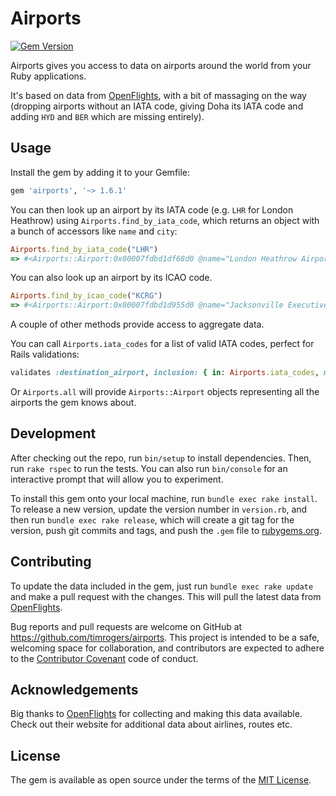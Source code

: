 # Airports

[![Gem Version](https://badge.fury.io/rb/airports.svg)](http://badge.fury.io/rb/airports)

Airports gives you access to data on airports around the world from your Ruby applications.

It's based on data from [OpenFlights](http://openflights.org), with a bit of massaging on the way (dropping airports without an IATA code, giving Doha its IATA code and adding `HYD` and `BER` which are missing entirely).

## Usage

Install the gem by adding it to your Gemfile:

```ruby
gem 'airports', '~> 1.6.1'
```

You can then look up an airport by its IATA code (e.g. `LHR` for London Heathrow) using `Airports.find_by_iata_code`, which returns an object with a bunch of accessors like `name` and `city`:

```ruby
Airports.find_by_iata_code("LHR")
=> #<Airports::Airport:0x00007fdbd1df68d0 @name="London Heathrow Airport", @city="London", @country="United Kingdom", @iata="LHR", @icao="EGLL", @latitude="51.4706", @longitude="-0.461941", @altitude="83", @timezone="0", @dst="E", @tz_name="Europe/London">
```

You can also look up an airport by its ICAO code.

```ruby
Airports.find_by_icao_code("KCRG")
=> #<Airports::Airport:0x00007fdbd1d955d0 @name="Jacksonville Executive at Craig Airport", @city="Jacksonville", @country="United States", @iata="CRG", @icao="KCRG", @latitude="30.3362998962", @longitude="-81.51439666750001", @altitude="41", @timezone="\\N", @dst="\\N", @tz_name="\\N">
```

A couple of other methods provide access to aggregate data.

You can call `Airports.iata_codes` for a list of valid IATA codes, perfect for Rails validations:

```ruby
validates :destination_airport, inclusion: { in: Airports.iata_codes, message: "is not a valid airport" }
```

Or `Airports.all` will provide `Airports::Airport` objects representing all the airports the gem knows about.

## Development

After checking out the repo, run `bin/setup` to install dependencies. Then, run `rake rspec` to run the tests. You can also run `bin/console` for an interactive prompt that will allow you to experiment.

To install this gem onto your local machine, run `bundle exec rake install`. To release a new version, update the version number in `version.rb`, and then run `bundle exec rake release`, which will create a git tag for the version, push git commits and tags, and push the `.gem` file to [rubygems.org](https://rubygems.org).

## Contributing

To update the data included in the gem, just run `bundle exec rake update` and make a pull request with the changes. This will pull the latest data from [OpenFlights](http://openflights.org).

Bug reports and pull requests are welcome on GitHub at https://github.com/timrogers/airports. This project is intended to be a safe, welcoming space for collaboration, and contributors are expected to adhere to the [Contributor Covenant](contributor-covenant.org) code of conduct.

## Acknowledgements

Big thanks to [OpenFlights](http://openflights.org) for collecting and making this data available. Check out their website for additional data about airlines, routes etc.

## License

The gem is available as open source under the terms of the [MIT License](http://opensource.org/licenses/MIT).

